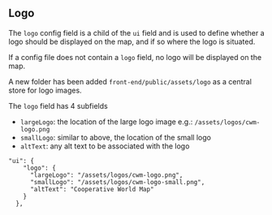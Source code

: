 ## Logo

The `logo` config field is a child of the `ui` field and is used to define whether a logo should be displayed on the map, and if so where the logo is situated.

If a config file does not contain a `logo` field, no logo will be displayed on the map.

A new folder has been added `front-end/public/assets/logo` as a central store for logo images.

The `logo` field has 4 subfields

- `largeLogo`: the location of the large logo image e.g.: `/assets/logos/cwm-logo.png`
- `smallLogo`: similar to above, the location of the small logo
- `altText`: any alt text to be associated with the logo

```
"ui": {
    "logo": {
      "largeLogo": "/assets/logos/cwm-logo.png",
      "smallLogo": "/assets/logos/cwm-logo-small.png",
      "altText": "Cooperative World Map"
    }
  },
```
